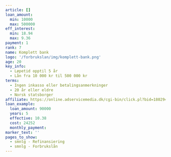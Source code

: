 ```yaml
---
article: []
loan_amount:
  min: 10000
  max: 500000
eff_interest:
  min: 18.94
  max: 9.36
payment: 1
rank: 7
name: Komplett bank
logo: '/forbrukslan/img/komplett-bank.png'
age: 20
key_info:
  - Løpetid opptil 5 år
  - Lån fra 10 000 kr til 500 000 kr
terms:
  - Ingen inkasso eller betalingsanmerkninger
  - 20 år eller eldre
  - Norsk statsborger
affiliate: https://online.adservicemedia.dk/cgi-bin/click.pl?bid=1802940&media_id=89835
loan_example:
  loan_amount: 90000
  years: 5
  effective: 10.38
  cost: 24252
  monthly_payment:
marker_text: ''
pages_to_show:
  - smnlg - Refinansiering
  - smnlg - Forbrukslån
---
```

